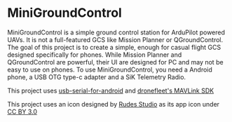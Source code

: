 # MiniGroundControl

MiniGroundControl is a simple ground control station for ArduPilot powered UAVs. It is not a full-featured GCS like Mission Planner or QGroundControl. The goal of this project is to create a simple, enough for casual flight GCS designed specifically for phones. While Mission Planner and QGroundControl are powerful, their UI are designed for PC and may not be easy to use on phones. To use MiniGroundControl, you need a Android phone, a USB OTG type-c adapter and a SiK Telemetry Radio. 

This project uses [usb-serial-for-android](https://github.com/mik3y/usb-serial-for-android) and [dronefleet's MAVLink SDK](https://github.com/dronefleet/mavlink)

This project uses an icon designed by [Rudes Studio](https://www.iconfinder.com/Ruslancorel) as its app icon under [CC BY 3.0](https://creativecommons.org/licenses/by/3.0/)
